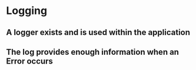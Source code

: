 # Logging

## A logger exists and is used within the application

## The log provides enough information when an Error occurs
